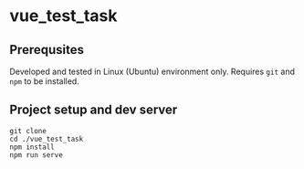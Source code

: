 # vue_test_task

## Prerequsites
Developed and tested in Linux (Ubuntu) environment only. Requires `git` and `npm` to be installed. 

## Project setup and dev server
```
git clone 
cd ./vue_test_task
npm install
npm run serve
```

